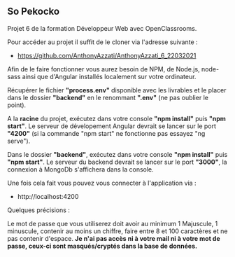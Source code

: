 ## So Pekocko

Projet 6 de la formation Développeur Web avec OpenClassrooms.

Pour accéder au projet il suffit de le cloner via l'adresse suivante :
- https://github.com/AnthonyAzzati/AnthonyAzzati_6_22032021

Afin de le faire fonctionner vous aurez besoin de NPM, de Node.js, node-sass ainsi que d'Angular installés localement sur votre ordinateur.

Récupérer le fichier **"process.env"** disponible avec les livrables et le placer dans le dossier **"backend"** en le renommant **".env"** (ne pas oublier le point).

A la **racine** du projet, exécutez dans votre console **"npm install"** puis **"npm start"**.
Le serveur de dévelopement Angular devrait se lancer sur le port **"4200"** (si la commande "npm start" ne fonctionne pas essayez "ng serve").

Dans le dossier **"backend"**, exécutez dans votre console **"npm install"** puis **"npm start"**.
Le serveur du backend devrait se lancer sur le port **"3000"**, la connexion à MongoDb s'affichera dans la console.

Une fois cela fait vous pouvez vous connecter à l'application via :
- http://localhost:4200

Quelques précisions :

Le mot de passe que vous utiliserez doit avoir au minimum 1 Majuscule, 1 minuscule, contenir au moins un chiffre, faire entre 8 et 100 caractères et ne pas contenir d'espace.
**Je n'ai pas accès ni à votre mail ni à votre mot de passe, ceux-ci sont masqués/cryptés dans la base de données.**
